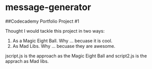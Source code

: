 # message-generator

##Codecademy Portfolio Project #1

Thought I would tackle this project in two ways:
1. As a Magic Eight Ball.  Why ...  becuase it is cool.
2. As Mad Libs.  Why ... becuase they are awesome.

jscript.js is the approach as the Magic Eight Ball
and
script2.js is the apprach as Mad libs.
